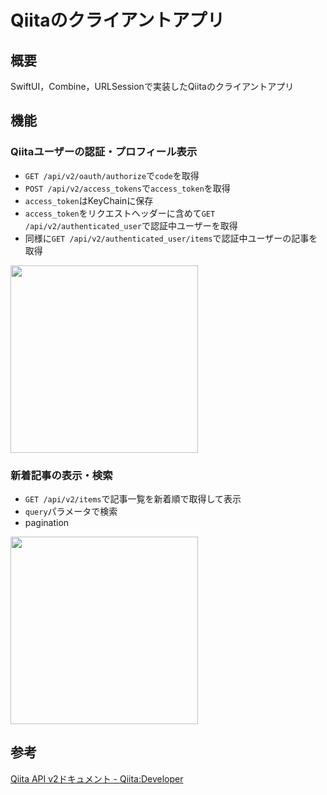 # Qiitaのクライアントアプリ

## 概要
SwiftUI，Combine，URLSessionで実装したQiitaのクライアントアプリ

## 機能
### Qiitaユーザーの認証・プロフィール表示
- `GET /api/v2/oauth/authorize`で`code`を取得
- `POST /api/v2/access_tokens`で`access_token`を取得
- `access_token`はKeyChainに保存
- `access_token`をリクエストヘッダーに含めて`GET /api/v2/authenticated_user`で認証中ユーザーを取得
- 同様に`GET /api/v2/authenticated_user/items`で認証中ユーザーの記事を取得
<img src="https://user-images.githubusercontent.com/37182704/105633140-4d501300-5e9a-11eb-8b99-16aff8249729.gif" width="300">

### 新着記事の表示・検索
- `GET /api/v2/items`で記事一覧を新着順で取得して表示
- `query`パラメータで検索
- pagination
<img src="https://user-images.githubusercontent.com/37182704/105633357-686f5280-5e9b-11eb-994e-d528630cc9a5.gif" width="300">

## 参考
[Qiita API v2ドキュメント - Qiita:Developer](https://qiita.com/api/v2/docs)
